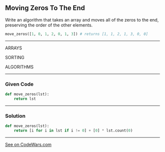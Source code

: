## Moving Zeros To The End

Write an algorithm that takes an array and moves all of the zeros to the end, preserving the order of the other elements.

```python
move_zeros([1, 0, 1, 2, 0, 1, 3]) # returns [1, 1, 2, 1, 3, 0, 0]

```

* * * * *

ARRAYS

SORTING

ALGORITHMS

-----

### Given Code


```python
def move_zeros(lst):
    return lst
```

---

### Solution

```python
def move_zeros(lst):
    return [i for i in lst if i != 0] + [0] * lst.count(0)
```

---


[See on CodeWars.com](https://www.codewars.com/kata/52597aa56021e91c93000cb0)